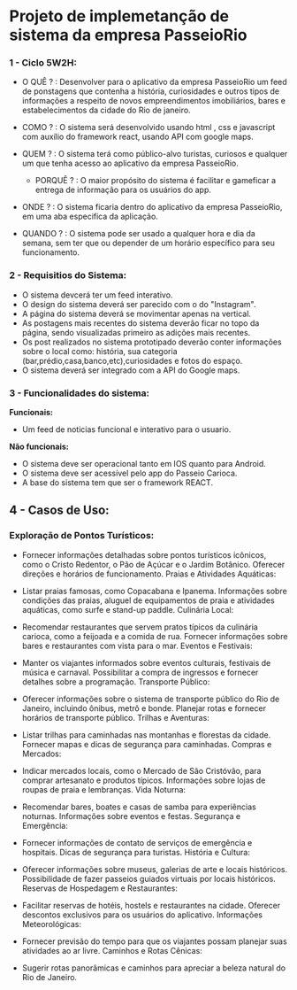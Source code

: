 # Projeto de implemetanção de sistema da empresa PasseioRio

### **1 - Ciclo 5W2H:**

- O QUÊ ? : Desenvolver para o aplicativo da empresa PasseioRio um feed de ponstagens que contenha a história, curiosidades e outros tipos de informações a respeito de novos empreendimentos imobiliários, bares e estabelecimentos da cidade do Rio de janeiro.

- COMO ? : O sistema será desenvolvido usando html , css e javascript com auxílio do framework react, usando API com google maps.

- QUEM ? : O sistema terá como público-alvo turistas, curiosos e qualquer um que tenha acesso ao aplicativo da empresa PasseioRio.

  - PORQUÊ ? : O maior propósito do sistema é facilitar e gameficar a entrega de informação para os usuários do app.

- ONDE ? : O sistema ficaria dentro do aplicativo da empresa PasseioRio, em uma aba especifica da aplicação. 

- QUANDO ? : O sistema pode ser usado a qualquer hora e dia da semana, sem ter  que ou depender de um horário específico para seu funcionamento.

### **2 - Requisitios do Sistema:**

- O sistema devcerá ter um feed interativo.
- O design do sistema deverá ser parecido com o do "Instagram".
- A página do sistema deverá se movimentar apenas na vertical.
- As postagens mais recentes do sistema deverão ficar no topo da página, sendo visualizadas primeiro as adições mais recentes.
- Os post realizados no sistema prototipado deverão conter informações sobre o local como: história, sua categoria (bar,prédio,casa,banco,etc),curiosidades e fotos do espaço.
- O sistema deverá ser integrado com a API do Google maps.

 ### **3 - Funcionalidades do sistema:**

 **Funcionais:**
- Um feed de noticias funcional e interativo para o usuario.

 **Não funcionais:**
- O sistema deve ser operacional tanto em IOS quanto para Android.
- O sistema deve ser acessível pelo app do Passeio Carioca.
- A base do sistema tem que ser o framework REACT.

## **4 - Casos de Uso:**

### Exploração de Pontos Turísticos:

- Fornecer informações detalhadas sobre pontos turísticos icônicos, como o Cristo Redentor, o Pão de Açúcar e o Jardim Botânico.
Oferecer direções e horários de funcionamento.
Praias e Atividades Aquáticas:

- Listar praias famosas, como Copacabana e Ipanema.
Informações sobre condições das praias, aluguel de equipamentos de praia e atividades aquáticas, como surfe e stand-up paddle.
Culinária Local:

- Recomendar restaurantes que servem pratos típicos da culinária carioca, como a feijoada e a comida de rua.
Fornecer informações sobre bares e restaurantes com vista para o mar.
Eventos e Festivais:

- Manter os viajantes informados sobre eventos culturais, festivais de música e carnaval.
Possibilitar a compra de ingressos e fornecer detalhes sobre a programação.
Transporte Público:

- Oferecer informações sobre o sistema de transporte público do Rio de Janeiro, incluindo ônibus, metrô e bonde.
Planejar rotas e fornecer horários de transporte público.
Trilhas e Aventuras:

- Listar trilhas para caminhadas nas montanhas e florestas da cidade.
Fornecer mapas e dicas de segurança para caminhadas.
Compras e Mercados:

- Indicar mercados locais, como o Mercado de São Cristóvão, para comprar artesanato e produtos típicos.
Informações sobre lojas de roupas de praia e lembranças.
Vida Noturna:

- Recomendar bares, boates e casas de samba para experiências noturnas.
Informações sobre eventos e festas.
Segurança e Emergência:

- Fornecer informações de contato de serviços de emergência e hospitais.
Dicas de segurança para turistas.
História e Cultura:

- Oferecer informações sobre museus, galerias de arte e locais históricos.
Possibilidade de fazer passeios guiados virtuais por locais históricos.
Reservas de Hospedagem e Restaurantes:

- Facilitar reservas de hotéis, hostels e restaurantes na cidade.
Oferecer descontos exclusivos para os usuários do aplicativo.
Informações Meteorológicas:

- Fornecer previsão do tempo para que os viajantes possam planejar suas atividades ao ar livre.
Caminhos e Rotas Cênicas:

- Sugerir rotas panorâmicas e caminhos para apreciar a beleza natural do Rio de Janeiro.
